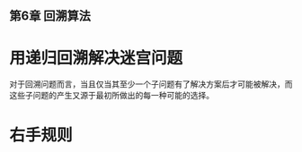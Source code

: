 ##  第6章 回溯算法
#  用递归回溯解决迷宫问题
对于回溯问题而言，当且仅当其至少一个子问题有了解决方案后才可能被解决，而这些子问题的产生又源于最初所做出的每一种可能的选择。

# 右手规则

